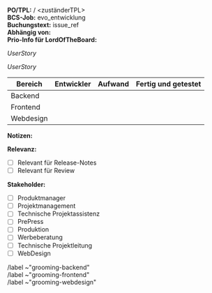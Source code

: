 **PO/TPL:** <PO> / <zuständerTPL>  
**BCS-Job:** evo_entwicklung  
**Buchungstext:** issue_ref  
**Abhängig von:**  
**Prio-Info für LordOfTheBoard:**  

*UserStory*  
  
*UserStory*  

Bereich  |Entwickler|Aufwand|Fertig und getestet|
---------|----------|-------|-------------------|
Backend  |  |  |  |
Frontend |  |  |  |
Webdesign|  |  |  |



**Notizen:**  



**Relevanz:**  
* [ ]  Relevant für Release-Notes  
* [ ]  Relevant für Review  

**Stakeholder:**  
* [ ]  Produktmanager  
* [ ]  Projektmanagement  
* [ ]  Technische Projektassistenz  
* [ ]  PrePress  
* [ ]  Produktion  
* [ ]  Werbeberatung  
* [ ]  Technische Projektleitung  
* [ ]  WebDesign  

/label ~"grooming-backend"   
/label ~"grooming-frontend"   
/label ~"grooming-webdesign"   
